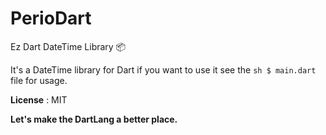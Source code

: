 # PerioDart
Ez Dart DateTime Library :package:

It's a DateTime library for Dart if you want to use it see the ```sh $ main.dart ``` file for usage.


**License** : MIT

**Let's make the DartLang a better place.**
